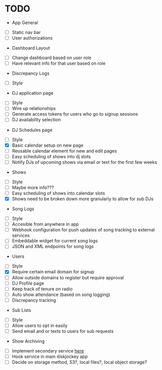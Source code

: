 # TODO
- App General
 - [ ] Static nav bar
 - [ ] User authorizations
- Dashboard Layout
 - [ ] Change dashboard based on user role
  - [ ] Have relevant info for that user based on role
- Discrepancy Logs
 - [ ] Style
- DJ application page
 - [ ] Style
 - [ ] Wire up relationships
 - [ ] Generate access tokens for users who go to signup sessions
 - [ ] DJ availability selection
- DJ Schedules page
 - [ ] Style
 - [x] Basic calendar setup on new page
 - [ ] Reusable calendar element for new and edit pages
 - [ ] Easy scheduling of shows into dj slots
 - [ ] Notify DJs of upcoming shows via email or text for the first few weeks
- Shows
 - [ ] Style
 - [ ] Maybe more info???
 - [ ] Easy scheduling of shows into calendar slots
 - [x] Shows need to be broken down more granularly to allow for sub DJs
- Song Logs
 - [ ] Style
 - [ ] Accesible from anywhere in app
 - [ ] Webhook configuration for push updates of song tracking to external services
 - [ ] Embeddable widget for current song logs
 - [ ] JSON and XML endpoints for song logs
- Users
 - [ ] Style
 - [x] Require certain email domain for signup
  - [ ] Allow outside domains to register but require approval
 - [ ] DJ Profile page
 - [ ] Keep track of tenure on radio
 - [ ] Auto show attendance (based on song logging)
 - [ ] Discrepancy tracking
- Sub Lists
 - [ ] Style
 - [ ] Allow users to opt in easily
 - [ ] Send email and or texts to users for sub requests
- Show Archiving
 - [ ] Implement secondary service [here](https://github.com/WMTU/diskjockey-show-archiver)
 - [ ] Hook service in main diskjockey app
 - [ ] Decide on storage method, S3?, local files?, local object storage?
